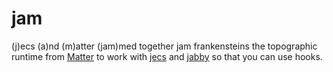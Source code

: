 # jam
(j)ecs (a)nd (m)atter (jam)med together
jam frankensteins the topographic runtime from [Matter](https://github.com/matter-ecs/matter) to work with [jecs](https://github.com/ukendio/jecs) and [jabby](https://github.com/alicesaidhi/jabby) so that you can use hooks.